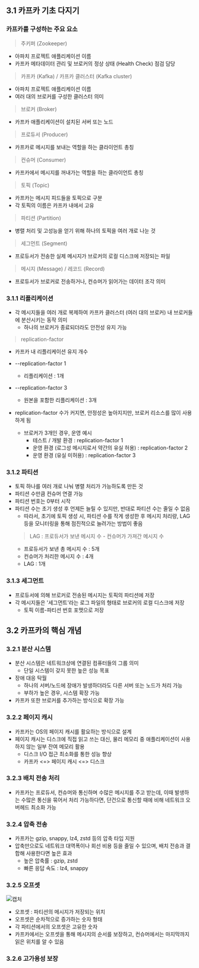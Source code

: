 ## 3.1 카프카 기초 다지기 


### 카프카를 구성하는 주요 요소

> 주키퍼 (Zookeeper)

- 아파치 프로젝트 애플리케이션 이름
- 카프카 메타데이터 관리 및 브로커의 정상 상태 (Health Check) 점검 담당

> 카프카 (Kafka) / 카프카 클러스터 (Kafka cluster)

- 아파치 프로젝트 애플리케이션 이름
- 여러 대의 브로커를 구성한 클러스터 의미

> 브로커 (Broker)

- 카프카 애플리케이션이 설치된 서버 또는 노드

> 프로듀서 (Producer)

- 카프카로 메시지를 보내는 역할을 하는 클라이언트 총칭

> 컨슈머 (Consumer)

- 카프카에서 메시지를 꺼내가는 역할을 하는 클라이언트 총칭

> 토픽 (Topic)

- 카프카는 메시지 피드들을 토픽으로 구분
- 각 토픽의 이름은 카프카 내에서 고유

> 파티션 (Partition)

- 병렬 처리 및 고성능을 얻기 위해 하나의 토픽을 여러 개로 나눈 것

> 세그먼트 (Segment)

- 프로듀서가 전송한 실제 메시지가 브로커의 로컬 디스크에 저장되는 파일

> 메시지 (Message) / 레코드 (Record)

- 프로듀서가 브로커로 전송하거나, 컨슈머가 읽어가는 데이터 조각 의미

### 3.1.1 리플리케이션

- 각 메시지들을 여러 개로 복제하여 카프카 클러스터 (여러 대의 브로커) 내 브로커들에 분산시키는 동작 의미
    - 하나의 브로커가 종료되더라도 안전성 유지 가능

> replication-factor

- 카프카 내 리플리케이션 유지 개수
- --replication-factor 1
    - 리플리케이션 : 1개

- --replication-factor 3
    - 원본을 포함한 리플리케이션 : 3개

- replication-factor 수가 커지면, 안정성은 높아지지만, 브로커 리소스를 많이 사용하게 됨
    - 브로커가 3개인 경우, 운영 예시
        - 테스트 / 개발 환경 : replication-factor 1
        - 운영 환경 (로그성 메시지로서 약간의 유실 허용) : replication-factor 2
        - 운영 환경 (유실 미허용) : replication-factor 3

### 3.1.2 파티션

- 토픽 하나를 여러 개로 나눠 병렬 처리가 가능하도록 만든 것
- 파티션 수만큼 컨슈머 연결 가능
- 파티션 번호는 0부터 시작
- 파티션 수는 초기 생성 후 언제든 늘릴 수 있지만, 반대로 파티션 수는 줄일 수 없음
    - 따라서, 초기에 토픽 생성 시, 파티션 수를 작게 생성한 후 메시지 처리량, LAG 등을 모니터링을 통해 점진적으로 늘려가는 방법이 좋음
  > LAG : 프로듀서가 보낸 메시지 수 - 컨슈머가 가져간 메시지 수
    - 프로듀서가 보낸 총 메시지 수 : 5개
    - 컨슈머가 처리한 메시지 수 : 4개
    - LAG : 1개

### 3.1.3 세그먼트

- 프로듀서에 의해 브로커로 전송된 메시지는 토픽의 파티션에 저장
- 각 메시지들은 '세그먼트'라는 로그 파일의 형태로 브로커의 로컬 디스크에 저장
    - 토픽 이름-파티션 번호 포맷으로 저장

## 3.2 카프카의 핵심 개념

### 3.2.1 분산 시스템

- 분산 시스템은 네트워크상에 연결된 컴퓨터들의 그룹 의미
    - 단일 시스템이 갖지 못한 높은 성능 목표
- 장애 대응 탁월
    - 하나의 서버/노드에 장애가 발생하더라도 다른 서버 또는 노드가 처리 가능
    - 부하가 높은 경우, 시스템 확장 가능
- 카프카 또한 브로커를 추가하는 방식으로 확장 가능

### 3.2.2 페이지 캐시

- 카프카는 OS의 페이지 캐시를 활요하는 방식으로 설계
- 페이지 캐시는 디스크에 직접 읽고 쓰는 대신, 물리 메모리 중 애플리케이션이 사용하지 않는 일부 잔여 메모리 활용
    - 디스크 I/O 접근 최소화를 통한 성능 향상
    - 카프카 <=> 페이지 캐시 <=> 디스크

### 3.2.3 배치 전송 처리

- 카프카는 프로듀서, 컨슈머와 통신하며 수많은 메시지를 주고 받는데, 이때 발생하는 수많은 통신을 묶어서 처리 가능하다면, 단건으로 통신할 때에 비해 네트워크 오버헤드 최소화 가능

### 3.2.4 압축 전송

- 카프카는 gzip, snappy, lz4, zstd 등의 압축 타입 지원
- 압축만으로도 네트워크 대역폭이나 회선 비용 등을 줄일 수 있으며, 배치 전송과 결합해 사용한다면 높은 효과
    - 높은 압축률 : gzip, zstd
    - 빠른 응답 속도 : lz4, snappy

### 3.2.5 오프셋

![캡처](https://sookocheff.com/post/kafka/kafka-in-a-nutshell/log-anatomy.png)

- 오프셋 : 파티션의 메시지가 저장되는 위치
- 오프셋은 순차적으로 증가하는 숫자 형태
- 각 파티션에서의 오프셋은 고유한 숫자
- 카프카에서는 오프셋을 통해 메시지의 순서를 보장하고, 컨슈머에서는 마지막까지 읽은 위치를 알 수 있음

### 3.2.6 고가용성 보장

